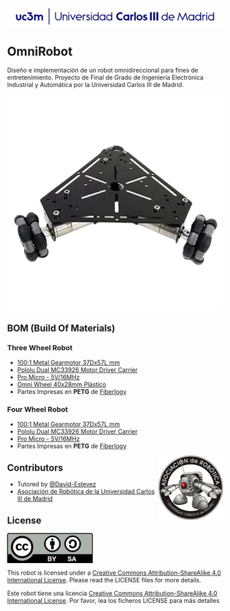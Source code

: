 <img src="images/logo_Uc3m.png" width="700" align = "center">

# OmniRobot
Diseño e implementación de un robot omnidireccional para fines de entretenimiento. Proyecto de Final de Grado de Ingeniería Electrónica Industrial y Automática por la Universidad Carlos III de Madrid. 

<img src="images/OmniRobot.png" width="700" align = "center">

## BOM (Build Of Materials)

### Three Wheel Robot

* [100:1 Metal Gearmotor 37Dx57L mm](https://www.pololu.com/product/1106/specs)
* [Pololu Dual MC33926 Motor Driver Carrier](https://www.pololu.com/product/1213)
* [Pro Micro - 5V/16MHz](https://www.sparkfun.com/products/12640)
* [Omni Wheel 40x28mm Plástico](https://hobbyking.com/es_es/40x28mm-plastic-omni-wheel-2pcs-bag.html)
* Partes Impresas en **PETG** de [Fiberlogy](https://fiberlogy.com/en/fiberlogy-filaments/filament-pet-g/)

### Four Wheel Robot

* [100:1 Metal Gearmotor 37Dx57L mm](https://www.pololu.com/product/1106/specs)
* [Pololu Dual MC33926 Motor Driver Carrier](https://www.pololu.com/product/1213)
* [Pro Micro - 5V/16MHz](https://www.sparkfun.com/products/12640)
* Partes Impresas en **PETG** de [Fiberlogy](https://fiberlogy.com/en/fiberlogy-filaments/filament-pet-g/)

<img src="images/asrob.png" width="150" align = "right">

## Contributors

 - Tutored by [@David-Estevez](https://github.com/David-Estevez)
 - [Asociación de Robótica de la Universidad Carlos III de Madrid](https://asrob.uc3m.es/)

## License 

<img src="images/by-sa.png" width="200" align = "center">

This robot is licensed under a [Creative Commons Attribution-ShareAlike 4.0 International License](http://creativecommons.org/licenses/by-sa/4.0/). Please read the LICENSE files for more details.

Este robot tiene una licencia [Creative Commons Attribution-ShareAlike 4.0 International License](http://creativecommons.org/licenses/by-sa/4.0/). Por favor, lea los ficheros LICENSE para más detalles

